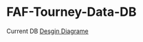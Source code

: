 # FAF-Tourney-Data-DB

Current DB [Desgin Diagrame](https://dbdiagram.io/d/628c0a38f040f104c180c918)
